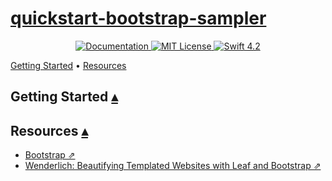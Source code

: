# [quickstart-bootstrap-sampler][t]
[t]:https://github.com/VaporExamplesLab/quickstart-bootstrap-sampler

<p align="center">
    <a href="http://docs.vapor.codes/3.0/">
        <img src="http://img.shields.io/badge/read_the-docs-2196f3.svg" alt="Documentation">
    </a>
    <a href="LICENSE">
        <img src="http://img.shields.io/badge/license-MIT-brightgreen.svg" alt="MIT License">
    </a>
    <a href="https://swift.org">
        <img src="http://img.shields.io/badge/swift-4.2-brightgreen.svg" alt="Swift 4.2">
    </a>
</p>

<a id="toc"></a>
[Getting Started](#GettingStarted) •
[Resources](#Resources) 

## Getting Started <a id="GettingStarted">[▴](#toc)</a>

## Resources <a id="Resources">[▴](#toc)</a>

* [Bootstrap ⇗](https://getbootstrap.com)
* [Wenderlich: Beautifying Templated Websites with Leaf and Bootstrap ⇗](https://www.raywenderlich.com/1004734-beautifying-templated-websites-with-leaf-and-bootstrap)